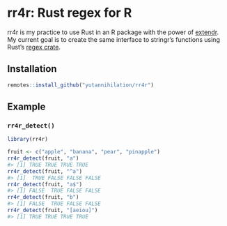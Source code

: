 
<!-- README.md is generated from README.Rmd. Please edit that file -->

# rr4r: Rust regex for R

<!-- badges: start -->
<!-- badges: end -->

rr4r is my practice to use Rust in an R package with the power of
[extendr](https://github.com/extendr/extendr). My current goal is to
create the same interface to stringr’s functions using Rust’s [regex
crate](https://docs.rs/regex/1.4.3/regex/).

## Installation

``` r
remotes::install_github("yutannihilation/rr4r")
```

## Example

### `rr4r_detect()`

``` r
library(rr4r)

fruit <- c("apple", "banana", "pear", "pinapple")
rr4r_detect(fruit, "a")
#> [1] TRUE TRUE TRUE TRUE
rr4r_detect(fruit, "^a")
#> [1]  TRUE FALSE FALSE FALSE
rr4r_detect(fruit, "a$")
#> [1] FALSE  TRUE FALSE FALSE
rr4r_detect(fruit, "b")
#> [1] FALSE  TRUE FALSE FALSE
rr4r_detect(fruit, "[aeiou]")
#> [1] TRUE TRUE TRUE TRUE
```
